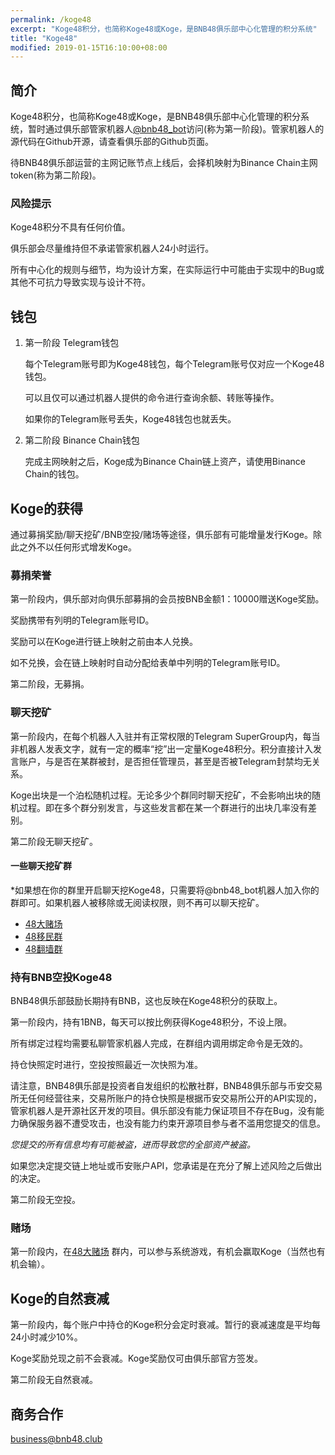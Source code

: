 ```yaml
---
permalink: /koge48
excerpt: "Koge48积分，也简称Koge48或Koge，是BNB48俱乐部中心化管理的积分系统"
title: "Koge48"
modified: 2019-01-15T16:10:00+08:00
---
```

## 简介
Koge48积分，也简称Koge48或Koge，是BNB48俱乐部中心化管理的积分系统，暂时通过俱乐部管家机器人[@bnb48_bot](https://t.me/bnb48_bot)访问(称为第一阶段)。管家机器人的源代码在Github开源，请查看俱乐部的Github页面。

待BNB48俱乐部运营的主网记账节点上线后，会择机映射为Binance Chain主网token(称为第二阶段)。

### 风险提示
Koge48积分不具有任何价值。

俱乐部会尽量维持但不承诺管家机器人24小时运行。

所有中心化的规则与细节，均为设计方案，在实际运行中可能由于实现中的Bug或其他不可抗力导致实现与设计不符。

## 钱包
1. 第一阶段 Telegram钱包

    每个Telegram账号即为Koge48钱包，每个Telegram账号仅对应一个Koge48钱包。

    可以且仅可以通过机器人提供的命令进行查询余额、转账等操作。

    如果你的Telegram账号丢失，Koge48钱包也就丢失。

2. 第二阶段 Binance Chain钱包

    完成主网映射之后，Koge成为Binance Chain链上资产，请使用Binance Chain的钱包。

## Koge的获得
通过募捐奖励/聊天挖矿/BNB空投/赌场等途径，俱乐部有可能增量发行Koge。除此之外不以任何形式增发Koge。

### 募捐荣誉
第一阶段内，俱乐部对向俱乐部募捐的会员按BNB金额1：10000赠送Koge奖励。

奖励携带有列明的Telegram账号ID。

奖励可以在Koge进行链上映射之前由本人兑换。

如不兑换，会在链上映射时自动分配给表单中列明的Telegram账号ID。

第二阶段，无募捐。

### 聊天挖矿
第一阶段内，在每个机器人入驻并有正常权限的Telegram SuperGroup内，每当非机器人发表文字，就有一定的概率“挖”出一定量Koge48积分。积分直接计入发言账户，与是否在某群被封，是否担任管理员，甚至是否被Telegram封禁均无关系。

Koge出块是一个泊松随机过程。无论多少个群同时聊天挖矿，不会影响出块的随机过程。即在多个群分别发言，与这些发言都在某一个群进行的出块几率没有差别。

第二阶段无聊天挖矿。
#### 一些聊天挖矿群
\*如果想在你的群里开启聊天挖Koge48，只需要将@bnb48_bot机器人加入你的群即可。如果机器人被移除或无阅读权限，则不再可以聊天挖矿。

- [48大赌场](https://t.me/joinchat/GRaQmk6jNzrBP1XQcCkSKg)
- [48移民群](https://t.me/joinchat/GRaQmlAedWNAdslCxOzKog)
- [48翻墙群](https://t.me/joinchat/GRaQmkzYU3rHwXeNWTSV_w)

### 持有BNB空投Koge48
BNB48俱乐部鼓励长期持有BNB，这也反映在Koge48积分的获取上。

第一阶段内，持有1BNB，每天可以按比例获得Koge48积分，不设上限。

所有绑定过程均需要私聊管家机器人完成，在群组内调用绑定命令是无效的。

持仓快照定时进行，空投按照最近一次快照为准。

请注意，BNB48俱乐部是投资者自发组织的松散社群，BNB48俱乐部与币安交易所无任何经营往来，交易所账户的持仓快照是根据币安交易所公开的API实现的，管家机器人是开源社区开发的项目。俱乐部没有能力保证项目不存在Bug，没有能力确保服务器不遭受攻击，也没有能力约束开源项目参与者不滥用您提交的信息。

_您提交的所有信息均有可能被盗，进而导致您的全部资产被盗。_

如果您决定提交链上地址或币安账户API，您承诺是在充分了解上述风险之后做出的决定。

第二阶段无空投。
### 赌场
第一阶段内，在[48大赌场](https://t.me/joinchat/GRaQmk6jNzrBP1XQcCkSKg) 群内，可以参与系统游戏，有机会赢取Koge（当然也有机会输）。
## Koge的自然衰减
第一阶段内，每个账户中持仓的Koge积分会定时衰减。暂行的衰减速度是平均每24小时减少10%。

Koge奖励兑现之前不会衰减。Koge奖励仅可由俱乐部官方签发。

第二阶段无自然衰减。

## 商务合作
business@bnb48.club
